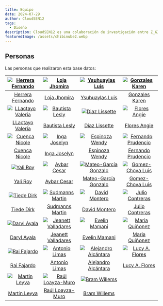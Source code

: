 ```yaml
---
title: Equipo
date: 2024-07-29
author: CloudSEN12
tags:
  - Diseño
description: CloudSEN12 es una colaboración de investigación entre Z_GIS (Salzburgo, Austria), FIGMMG (Lima, Perú), el ISP (Valencia, España) y la aiPUCP (Lima, Perú).
featuredImage: /assets/chibinube2.webp
---
```


## Personas
Las personas que realizaron esta base datos:

| [![Herrera Fernando](https://avatars.githubusercontent.com/u/70491176)](https://github.com/ferherreraq) | [![Loja Jhomira](https://avatars.githubusercontent.com/u/54947124)](https://github.com/jhomivlz98) | [![Ysuhuaylas Luis](https://avatars.githubusercontent.com/u/70481758)](https://github.com/eduysuhuaylas) | [![Gonzales Karen](https://avatars.githubusercontent.com/u/54947195)](https://github.com/andrea29-star) |
|:---:|:---:|:---:|:---:|
| [Herrera Fernando](https://github.com/ferherreraq) | [Loja Jhomira](https://github.com/jhomivlz98) | [Ysuhuaylas Luis](https://github.com/eduysuhuaylas) | [Gonzales Karen](https://github.com/andrea29-star) |
| [![LLactayo Valeria](https://avatars.githubusercontent.com/u/75514994)](https://github.com/valeriallactayo) | [![Bautista Lesly](https://avatars.githubusercontent.com/u/54723897)](https://github.com/LBautistaB13) | [![Diaz Lissette](https://avatars.githubusercontent.com/u/77083131)](https://github.com/LissADiaz) | [![Flores Angie](https://avatars.githubusercontent.com/u/78394685)](https://github.com/AngieFloresG) |
| [LLactayo Valeria](https://github.com/valeriallactayo) | [Bautista Lesly](https://github.com/LBautistaB13) | [Diaz Lissette](https://github.com/LissADiaz) | [Flores Angie](https://github.com/AngieFloresG) |
| [![Cuenca Nicole](https://avatars.githubusercontent.com/u/78567809)](https://github.com/Nicole2626) | [![Inga Joselyn](https://avatars.githubusercontent.com/u/54425399)](https://github.com/joandrea) | [![Espinoza Wendy](https://avatars.githubusercontent.com/u/77112851)](https://github.com/Wendy-cuak) | [![Fernando Prudencio](https://avatars.githubusercontent.com/u/49989177)](https://github.com/fernandoprudencio) |
| [Cuenca Nicole](https://github.com/Nicole2626) | [Inga Joselyn](https://github.com/joandrea) | [Espinoza Wendy](https://github.com/Wendy-cuak) | [Fernando Prudencio](https://github.com/fernandoprudencio) |
| [![Yali Roy](https://avatars.githubusercontent.com/u/20345946)](https://github.com/ryali93) | [![Aybar Cesar](https://avatars.githubusercontent.com/u/16768318)](https://github.com/csaybar/) | [![Mateo-García Gonzalo](https://avatars.githubusercontent.com/u/6853680)](https://github.com/gonzmg88) | [![Gomez-Chova Luis](https://avatars.githubusercontent.com/u/77457082)](https://github.com/luisgomezchova) |
| [Yali Roy](https://github.com/ryali93) | [Aybar Cesar](https://github.com/csaybar/) | [Mateo-García Gonzalo](https://github.com/gonzmg88) | [Gomez-Chova Luis](https://github.com/luisgomezchova) |
| [![Tiede Dirk](https://avatars.githubusercontent.com/u/7796774)](https://github.com/dtiede) | [![Sudmanns Martin](https://avatars.githubusercontent.com/u/15889286)](https://github.com/whisperingpixel) | [![David Montero](https://avatars.githubusercontent.com/u/49817852?v=4)](https://github.com/davemlz) | [![Julio Contreras](https://avatars.githubusercontent.com/u/126512018?v=4)](https://github.com/JulioContrerasH) |
| [Tiede Dirk](https://github.com/dtiede) | [Sudmanns Martin](https://github.com/whisperingpixel) | [David Montero](https://github.com/davemlz) | [Julio Contreras](https://github.com/JulioContrerasH) | 
| [![Daryl Ayala](https://avatars.githubusercontent.com/u/160445968?v=4)](https://github.com/daryleas) | [![Jeanett Valladares](https://avatars.githubusercontent.com/u/86890658?v=4)](https://github.com/jeanevh) | [![Evelin Mamani](../../../assets/llama.webp)](https://github.com/) | [![Maria Quiñonez](../../../assets/llama.webp)](https://github.com/) |
| [Daryl Ayala](https://github.com/daryleas) | [Jeanett Valladares](https://github.com/jeanevh) | [Evelin Mamani](https://github.com/) | [Maria Quiñonez](https://github.com/) |
| [![Rai Fajardo](https://avatars.githubusercontent.com/u/109264251?v=4)](https://github.com/raifg18) | [![Antonio Limas](../../../assets/llama.webp)](https://github.com/) | [![Alejandro Alcántara](../../../assets/llama.webp)](https://github.com/) | [![Lucy A. Flores](https://avatars.githubusercontent.com/u/132872503?v=4)](https://github.com/Sharon972) |
| [Rai Fajardo](https://github.com/raifg18) | [Antonio Limas](https://github.com/) | [Alejandro Alcántara](https://github.com/) | [Lucy A. Flores](https://github.com/Sharon972) |
| [![Martin Leyva](../../../assets/llama.webp)](https://github.com/) | [![Raúl Loayza-Muro](../../../assets/llama.webp)](https://github.com/) | [![Bram Willems](../../../assets/llama.webp)](https://github.com/) |
| [Martin Leyva](https://github.com/) | [Raúl Loayza-Muro](https://github.com/) | [Bram Willems](https://github.com/) | |